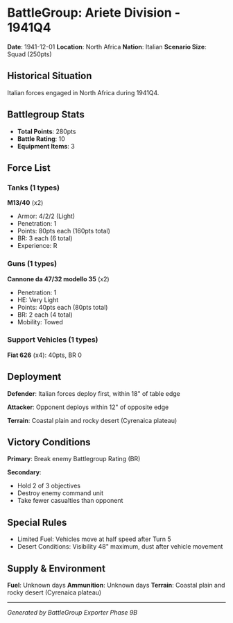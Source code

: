 # BattleGroup: Ariete Division - 1941Q4

**Date**: 1941-12-01
**Location**: North Africa
**Nation**: Italian
**Scenario Size**: Squad (250pts)

## Historical Situation

Italian forces engaged in North Africa during 1941Q4.

## Battlegroup Stats

- **Total Points**: 280pts
- **Battle Rating**: 10
- **Equipment Items**: 3

## Force List

### Tanks (1 types)

**M13/40** (x2)
- Armor: 4/2/2 (Light)
- Penetration: 1
- Points: 80pts each (160pts total)
- BR: 3 each (6 total)
- Experience: R

### Guns (1 types)

**Cannone da 47/32 modello 35** (x2)
- Penetration: 1
- HE: Very Light
- Points: 40pts each (80pts total)
- BR: 2 each (4 total)
- Mobility: Towed

### Support Vehicles (1 types)

**Fiat 626** (x4): 40pts, BR 0

## Deployment

**Defender**: Italian forces deploy first, within 18" of table edge

**Attacker**: Opponent deploys within 12" of opposite edge

**Terrain**: Coastal plain and rocky desert (Cyrenaica plateau)

## Victory Conditions

**Primary**: Break enemy Battlegroup Rating (BR)

**Secondary**:
- Hold 2 of 3 objectives
- Destroy enemy command unit
- Take fewer casualties than opponent

## Special Rules

- Limited Fuel: Vehicles move at half speed after Turn 5
- Desert Conditions: Visibility 48" maximum, dust after vehicle movement

## Supply & Environment

**Fuel**: Unknown days
**Ammunition**: Unknown days
**Terrain**: Coastal plain and rocky desert (Cyrenaica plateau)

---

*Generated by BattleGroup Exporter Phase 9B*
